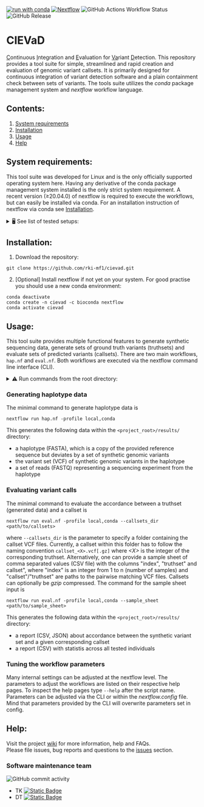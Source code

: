 [![run with conda](https://img.shields.io/badge/run%20with-conda-3EB049?labelColor=000000&logo=anaconda)](https://docs.conda.io/en/latest/)
[![Nextflow](https://img.shields.io/badge/nextflow%20DSL2-%E2%89%A520.04.0-23aa62.svg)](https://www.nextflow.io/)
![GitHub Actions Workflow Status](https://img.shields.io/github/actions/workflow/status/rki-mf1/cievad/test_basics.yml?logo=github&label=tests)
![GitHub Release](https://img.shields.io/github/v/release/rki-mf1/cievad?logo=github)

# CIEVaD
<ins>C</ins>ontinuous <ins>I</ins>ntegration and <ins>E</ins>valuation for <ins>Va</ins>riant <ins>D</ins>etection. This repository provides a tool suite for simple, streamlined and rapid creation and evaluation of genomic variant callsets. It is primarily designed for continuous integration of variant detection software and a plain containment check between sets of variants. The tools suite utilizes the _conda_ package management system and _nextflow_ workflow language.

## Contents:
1. [System requirements](#system-requirements)
2. [Installation](#installation)
3. [Usage](#usage)
4. [Help](#help)


## System requirements:

This tool suite was developed for Linux and is the only officially supported operating system here.
Having any derivative of the conda package management system installed is the only strict system requirement.
A recent version (≥20.04.0) of nextflow is required to execute the workflows, but can easily be installed via conda.
For an installation instruction of nextflow via conda see [Installation](#installation).

<details><summary>🖥️ See list of tested setups: </summary>
   
| Requirement | Tested with |
| --- | --- |
| 64 bits Linux operating system | Ubuntu 20.04.5 LTS |
| [Conda](https://docs.conda.io/en/latest/) | vers. 23.5.0, 24.1.2|
| [Nextflow](https://nextflow.io/) | vers. 20.04.0, 23.10.1 |

</details>


## Installation:

1. Download the repository:
```
git clone https://github.com/rki-mf1/cievad.git
```

2. [Optional] Install nextflow if not yet on your system. For good practise you should use a new conda environment:
```
conda deactivate
conda create -n cievad -c bioconda nextflow
conda activate cievad
```


## Usage:

This tool suite provides multiple functional features to generate synthetic sequencing data, generate sets of ground truth variants (truthsets) and evaluate sets of predicted variants (callsets).
There are two main workflows, `hap.nf` and `eval.nf`. 
Both workflows are executed via the nextflow command line interface (CLI).
<details><summary>⚠️ Run commands from the root directory: </summary>
Without further ado, please run the commands from a terminal at the top folder (root directory) of this repository.
Otherwise relative paths within the workflows might be invalid.
</details>

### Generating haplotype data
The minimal command to generate haplotype data is
```
nextflow run hap.nf -profile local,conda
```

This generates the following data within the `<project_root>/results/` directory:
- a haplotype (FASTA), which is a copy of the provided reference sequence but deviates by a set of synthetic genomic variants
- the variant set (VCF) of synthetic genomic variants in the haplotype
- a set of reads (FASTQ) representing a sequencing experiment from the haplotype

### Evaluating variant calls
The minimal command to evaluate the accordance between a truthset (generated data) and a callset is
```
nextflow run eval.nf -profile local,conda --callsets_dir <path/to/callsets>
```
where `--callsets_dir` is the parameter to specify a folder containing the callset VCF files.
Currently, a callset within this folder has to follow the naming convention `callset_<X>.vcf[.gz]` where _\<X\>_ is the integer of the corresponding truthset.
Alternatively, one can provide a sample sheet of comma separated values (CSV file) with the columns "index", "truthset" and callset", where "index" is an integer from 1 to n (number of samples) and "callset"/"truthset" are paths to the pairwise matching VCF files.
Callsets can optionally be _gzip_ compressed.
The command for the sample sheet input is
```
nextflow run eval.nf -profile local,conda --sample_sheet <path/to/sample_sheet>
```

This generates the following data within the `<project_root>/results/` directory:
- a report (CSV, JSON) about accordance between the synthetic variant set and a given corresponding callset
- a report (CSV) with statistis across all tested individuals

### Tuning the workflow parameters
Many internal settings can be adjusted at the nextflow level.
The parameters to adjust the workflows are listed on their respective help pages.
To inspect the help pages type `--help` after the script name.
Parameters can be adjusted via the CLI or within the _nextflow.config_ file.
Mind that parameters provided by the CLI will overwrite parameters set in config.

## Help:

Visit the project [wiki](https://github.com/rki-mf1/cievad/wiki) for more information, help and FAQs. <br>
Please file issues, bug reports and questions to the [issues](https://github.com/rki-mf1/cievad/issues) section.

### Software maintenance team
![GitHub commit activity](https://img.shields.io/github/commit-activity/y/rki-mf1/cievad)
- TK [![Static Badge](https://img.shields.io/badge/Krannich479%20-%20follow?style=social&logo=github&label=Follow)](https://github.com/Krannich479)
- DT [![Static Badge](https://img.shields.io/badge/DimitriTernovoj%20-%20follow?style=social&logo=github&label=Follow)](https://github.com/DimitriTernovoj)
